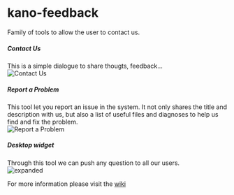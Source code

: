 # kano-feedback

Family of tools to allow the user to contact us.  

##### Contact Us
This is a simple dialogue to share thougts, feedback...  
![Contact Us](http://i.imgur.com/MjOm1XG.png)  

##### Report a Problem
This tool let you report an issue in the system. It not only shares the title and description with us, but also a list of useful files and diagnoses to help us find and fix the problem.  
![Report a Problem](http://i.imgur.com/a9AYABN.png)  

##### Desktop widget
Through this tool we can push any question to all our users.  
![expanded](http://i.imgur.com/MZrlW2O.png)  

For more information please visit the [wiki](https://github.com/KanoComputing/kano-feedback/wiki)
